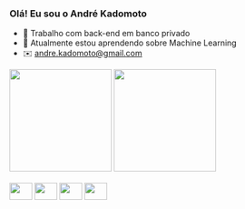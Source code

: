 ### Olá! Eu sou o André Kadomoto

- 🔭 Trabalho com back-end em banco privado
- 🌱 Atualmente estou aprendendo sobre Machine Learning
- ✉️ andre.kadomoto@gmail.com

<div>
  <img height="180em" src=https://github-readme-stats.vercel.app/api?username=andrekadomoto&show_icons=true&theme=radical>
  <img height="180em" src=https://github-readme-stats.vercel.app/api/top-langs/?username=andrekadomoto&layout=compact&theme=radical>
</div>

<div style="display: inline block"><br>
  <img align="center" height="30" width="40" src="https://cdn.jsdelivr.net/gh/devicons/devicon@v2.15.1/devicon.min.css">
  <img align="center" height="30" width="40" src="https://cdn.jsdelivr.net/gh/devicons/devicon@v2.15.1/devicon.min.css">
  <img align="center" height="30" width="40" src="https://cdn.jsdelivr.net/gh/devicons/devicon@v2.15.1/devicon.min.css">
  <img align="center" height="30" width="40" src="https://cdn.jsdelivr.net/gh/devicons/devicon@v2.15.1/devicon.min.css">
</div>

